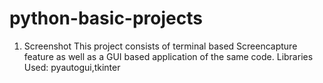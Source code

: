 # python-basic-projects
1) Screenshot
  This project consists of terminal based Screencapture feature as well as a GUI based application of the same code. Libraries Used: pyautogui,tkinter
